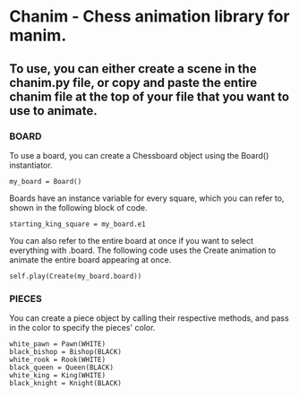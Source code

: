 # Chanim - Chess animation library for manim. 


## To use, you can either create a scene in the chanim.py file, or copy and paste the entire chanim file at the top of your file that you want to use to animate.

### BOARD 


To use a board, you can create a Chessboard object using the Board() instantiator. 

```
my_board = Board()
```

Boards have an instance variable for every square, which you can refer to, shown in the following block of code.

```
starting_king_square = my_board.e1
```

You can also refer to the entire board at once if you want to select everything with .board. The following code uses the Create animation to animate the entire board appearing at once.

```
self.play(Create(my_board.board))
```

### PIECES 

You can create a piece object by calling their respective methods, and pass in the color to specify the pieces' color.

```
white_pawn = Pawn(WHITE)
black_bishop = Bishop(BLACK)
white_rook = Rook(WHITE)
black_queen = Queen(BLACK)
white_king = King(WHITE)
black_knight = Knight(BLACK)
```
